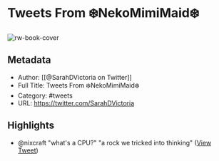 # Tweets From ❄️NekoMimiMaid❄️

![rw-book-cover](https://pbs.twimg.com/profile_images/999767430720143360/f0rNJGvJ.jpg)

## Metadata
- Author: [[@SarahDVictoria on Twitter]]
- Full Title: Tweets From ❄️NekoMimiMaid❄️
- Category: #tweets
- URL: https://twitter.com/SarahDVictoria

## Highlights
- @nixcraft "what's a CPU?"
  "a rock we tricked into thinking" ([View Tweet](https://twitter.com/SarahDVictoria/status/1202463592643268608))
